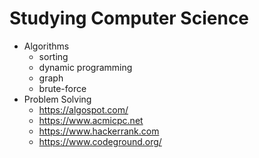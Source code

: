 # Studying Computer Science

- Algorithms
  - sorting
  - dynamic programming
  - graph
  - brute-force
- Problem Solving
  - https://algospot.com/
  - https://www.acmicpc.net
  - https://www.hackerrank.com
  - https://www.codeground.org/
